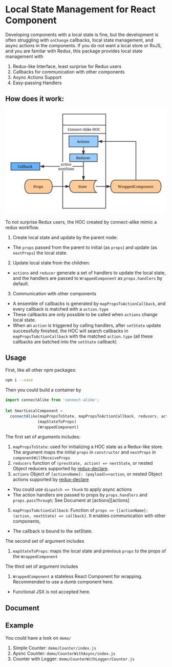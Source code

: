 # Local State Management for React Component
Developing components with a local state is fine, but the development is often struggling 
with `onChange` callbacks, local state management, and async actions in the components.
If you do not want a local store or RxJS, and you are familar with Redux, this package 
provides local state management with 

1. Redux-like Interface, least surprise for Redux users
2. Callbacks for communication with other components
3. Async Actions Support
4. Easy-passing Handlers

## How does it work:

![Workflow](figures/workFlow.svg)

To not surprise Redux users, the HOC created by connect-alike mimic a redux workflow. 
1. Create local state and update by the parent node:
  - The `props` passed from the parent to initial (as `props`) and update (as `nextProps`) the local state.
2. Update local state from the children:
  - `actions` and `reducer` generate a set of handlers to update the local state, and the handlers are passed to `WrappedComponent` as `props.handlers` by default. 
3. Communication with other components
  - A ensemble of callbacks is generated by `mapPropsToActionCallback`, and every callback is matched with a `action.type`
  - These callbacks are only possible to be called when `actions` change local state.
  - When an `action` is triggered by calling handlers, after `setState` update successfully finished, the HOC will search callbacks in `mapPropsToActionCallback` with the matched `action.type` (all these callbacks are batched into the `setState` callback)

## Usage 
First, like all other npm packages:
```bash
npm i --save 
```

Then you could build a container by 
```js
import connectAlike from 'connect-alike';

let SmartLocalComponent = 
  connectAlike(mapPropsToState, mapPropsToActionCallback, reducers, actions)
              (mapStateToProps)
              (WrappedComponent)
```

The first set of arguments includes:
1. `mapPropsToState`: used for initializing a HOC state as a Redux-like store. The argument maps the initial `props` in `constructor` and `nextProps` in `componentWillReceiveProps` 
3. `reducers` function of `(prevState, action) => nextState`, or nested Object reducers supported by [redux-declare](https://github.com/zhujinxuan/redux-declare). 
4. `actions` Object of `[actionsName]: (payload)=>action`, or nested Object actions supported by [redux-declare](https://github.com/zhujinxuan/redux-declare)
  - You could use `dispatch => thunk` to apply async actions
  - The action handlers are passed to props by `props.handlers` and `props.passThrough`; See Document at [actions][actions]
5. `mapPropsToActionCallback`: Function of `props => {[actionName]: (action, nextState) => callback}`.  It enables communication with other components, 
  - The callback is bound to the setState.  

The second set of argument includes
1. `mapStateToProps`: maps the local state and previous `props` to the props of the `WrappedComponent`

The third set of argument includes
1. `WrappedComponent` a stateless React Component for wrapping. Recommended to use a dumb component here. 
  - Functional JSX is not accepted here.

## Document 

## Example 
You could have a look on `demo/`
1. Simple Counter: `demo/Counter/index.js`
2. Aysnc Counter: `demo/CounterWithAsync/index.js`
3. Counter with Logger: `demo/CounterWithLogger/Counter.js`

